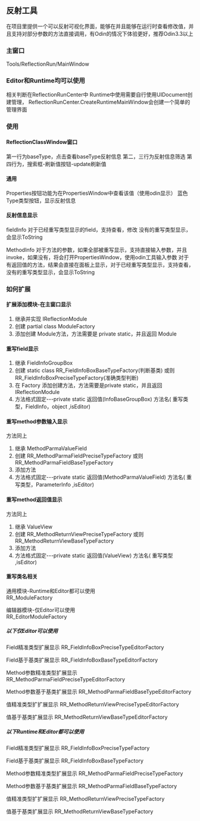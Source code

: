 ## 反射工具
在项目里提供一个可以反射可视化界面，能够在并且能够在运行时查看修改值，并且支持对部分参数的方法直接调用，有Odin的情况下体验更好，推荐Odin3.3以上

### 主窗口
Tools/ReflectionRun/MainWindow

### Editor和Runtime均可以使用
相关判断在ReflectionRunCenter中
Runtime中使用需要自行使用UIDocument创建管理，
ReflectionRunCenter.CreateRuntimeMainWindow会创建一个简单的管理界面

### 使用
#### ReflectionClassWindow窗口
第一行为baseType，点击查看baseType反射信息
第二，三行为反射信息筛选
第四行为，搜索框-刷新值按钮-update刷新值

#### 通用
Properties按钮功能为在PropertiesWindow中查看该值（使用odin显示）
蓝色Type类型按钮，显示反射信息

#### 反射信息显示
fieldInfo
对于已经重写类型显示的field，支持查看，修改
没有的重写类型显示，会显示ToString

MethodInfo
对于方法的参数，如果全部被重写显示，支持直接输入参数，并且invoke，如果没有，将会打开PropertiesWindow，使用odin工具输入参数
对于有返回值的方法，结果会直接在面板上显示，对于已经重写类型显示，支持查看，没有的重写类型显示，会显示ToString

### 如何扩展
#### 扩展添加模块-在主窗口显示
1. 继承并实现 IReflectionModule
2. 创建 partial class ModuleFactory
3. 添加创建 Module方法，方法需要是 private static，并且返回 Module

#### 重写field显示
1. 继承 FieldInfoGroupBox
2. 创建 static class RR_FieldInfoBoxBaseTypeFactory(判断基类) 或则 RR_FieldInfoBoxPreciseTypeFactory(准确类型判断)
3. 在 Factory 添加创建方法，方法需要是private static，并且返回IReflectionModule
4. 方法格式固定---private static 返回值(InfoBaseGroupBox) 方法名( 重写类型，FieldInfo，object ,isEditor)

#### 重写method参数输入显示
方法同上
1. 继承 MethodParmaValueField
2. 创建 RR_MethodParmaFieldPreciseTypeFactory 或则 RR_MethodParmaFieldBaseTypeFactory
3. 添加方法
4. 方法格式固定---private static 返回值(MethodParmaValueField) 方法名( 重写类型，ParameterInfo ,isEditor)

#### 重写method返回值显示
方法同上
1. 继承 ValueView
2. 创建 RR_MethodReturnViewPreciseTypeFactory 或则 RR_MethodReturnViewBaseTypeFactory
3. 添加方法
4. 方法格式固定---private static 返回值(ValueView) 方法名( 重写类型 ,isEditor)

#### 重写类名相关

通用模块-Runtime和Editor都可以使用  
RR_ModuleFactory  

编辑器模块-仅Editor可以使用  
RR_EditorModuleFactory  

##### 以下仅Editor可以使用  

Field精准类型扩展显示
RR_FieldInfoBoxPreciseTypeEditorFactory  

Field基于基类扩展显示
RR_FieldInfoBoxBaseTypeEditorFactory  

Method参数精准类型扩展显示
RR_MethodParmaFieldPreciseTypeEditorFactory

Method参数基于基类扩展显示
RR_MethodParmaFieldBaseTypeEditorFactory

值精准类型扩扩展显示
RR_MethodReturnViewPreciseTypeEditorFactory

值基于基类扩展显示
RR_MethodReturnViewBaseTypeEditorFactory

##### 以下Runtime和Editor都可以使用

Field精准类型扩展显示
RR_FieldInfoBoxPreciseTypeFactory  

Field基于基类扩展显示
RR_FieldInfoBoxBaseTypeFactory  

Method参数精准类型扩展显示
RR_MethodParmaFieldPreciseTypeFactory  

Method参数基于基类扩展显示
RR_MethodParmaFieldBaseTypeFactory  

值精准类型扩扩展显示
RR_MethodReturnViewPreciseTypeFactory  

值基于基类扩展显示
RR_MethodReturnViewBaseTypeFactory  